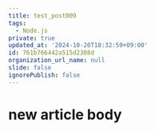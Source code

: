 ```yaml
---
title: test_post009
tags:
  - Node.js
private: true
updated_at: '2024-10-20T18:32:59+09:00'
id: 761b766442a515d2308d
organization_url_name: null
slide: false
ignorePublish: false
---
```

# new article body
